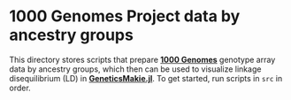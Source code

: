 # 1000 Genomes Project data by ancestry groups

This directory stores scripts that prepare [__1000 Genomes__](https://www.internationalgenome.org/) genotype array data by ancestry groups, which then can be used to visualize linkage disequilibrium (LD) in [__GeneticsMakie.jl__](https://github.com/mmkim1210/GeneticsMakie.jl). To get started, run scripts in `src` in order. 